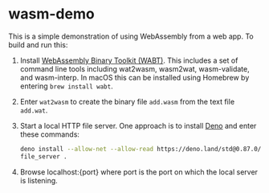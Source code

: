 # wasm-demo

This is a simple demonstration of using WebAssembly from a web app.
To build and run this:

1. Install [WebAssembly Binary Toolkit (WABT)](https://github.com/WebAssembly/wabt).
   This includes a set of command line tools including
   wat2wasm, wasm2wat, wasm-validate, and wasm-interp.
   In macOS this can be installed using Homebrew
   by entering `brew install wabt`.

1. Enter `wat2wasm` to create the binary file `add.wasm`
   from the text file `add.wat`.

1. Start a local HTTP file server.
   One approach is to install [Deno](https://deno.land/)
   and enter these commands:

   ```bash
   deno install --allow-net --allow-read https://deno.land/std@0.87.0/http/file_server.ts
   file_server .
   ```

1. Browse localhost:{port} where port
   is the port on which the local server is listening.
